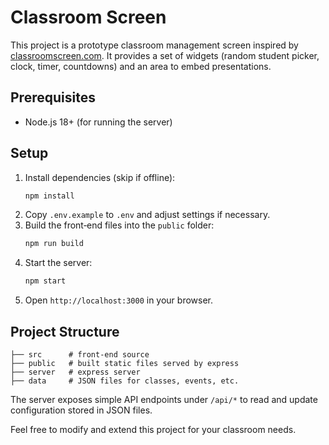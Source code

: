 # Classroom Screen

This project is a prototype classroom management screen inspired by [classroomscreen.com](https://classroomscreen.com). It provides a set of widgets (random student picker, clock, timer, countdowns) and an area to embed presentations.

## Prerequisites
* Node.js 18+ (for running the server)

## Setup
1. Install dependencies (skip if offline):
   ```sh
   npm install
   ```
2. Copy `.env.example` to `.env` and adjust settings if necessary.
3. Build the front‑end files into the `public` folder:
   ```sh
   npm run build
   ```
4. Start the server:
   ```sh
   npm start
   ```
5. Open `http://localhost:3000` in your browser.

## Project Structure
```
├── src      # front‑end source
├── public   # built static files served by express
├── server   # express server
├── data     # JSON files for classes, events, etc.
```

The server exposes simple API endpoints under `/api/*` to read and update configuration stored in JSON files.

Feel free to modify and extend this project for your classroom needs.
